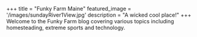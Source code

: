 +++
title = "Funky Farm Maine"
featured_image = '/images/sundayRiver1View.jpg'
description = "A wicked cool place!"
+++
Welcome to the Funky Farm blog covering various topics including homesteading, extreme sports and technology.  